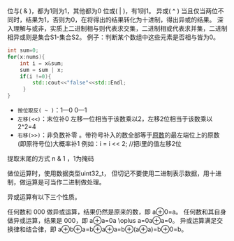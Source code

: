 位与( & )，都为1则为1，其他都为0
位或( | )，有1则1。
异或( ^ ) 当且仅当两位不同时，结果为1，否则为0，在将得出的结果转化为十进制，得出异或的结果。
深入理解与或非，实质上二进制相与则代表求交集，二进制相或代表求并集，二进制相异或则是集合S1-集合S2。
例子：判断某个数组中这些元素是否相与皆为0。
```cpp
int sum=0;
for(x:nums){
    int i = x&sum;
    sum = sum | x;
    if(i !=0){
        std::cout<<"false"<<std::Endl;
     }
}
```

- `按位取反( ~ )`：1—0 0—1
- `左移(<<)`：末位补0   左移一位相当于该数乘以2，左移2位相当于该数乘以2^2=4
- `右移(>>)`：非负数补零 。带符号补入的数全部等于[原数](https://baike.baidu.com/item/%E5%8E%9F%E6%95%B0/19145679?fromModule=lemma_inlink)的最左端位上的原数(即原符号位)大概率补1
例如：i = i << 2; //把i里的值左移2位

提取末尾的方式  n & 1  ，1为掩码

做位运算时，使用数据类型uint32_t， 但切记不要使用二进制表示数据，用十进制，做运算是可当作二进制做处理。

异或运算有以下三个性质。

任何数和 000 做异或运算，结果仍然是原来的数，即 a⊕0=a。
任何数和其自身做异或运算，结果是 000，即 a⊕a=0a \oplus a=0a⊕a=0。
异或运算满足交换律和结合律，即 a⊕b⊕a=b⊕a⊕a=b⊕(a⊕a)=b⊕0=b。
